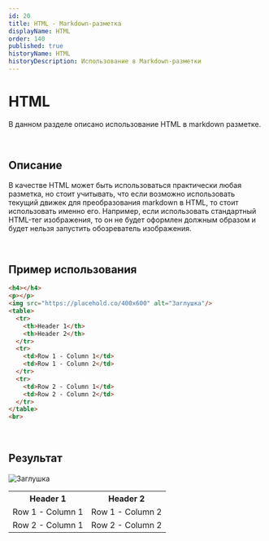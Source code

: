 ```yaml
---
id: 20
title: HTML - Markdown-разметка
displayName: HTML
order: 140
published: true
historyName: HTML
historyDescription: Использование в Markdown-разметки
---
```


# HTML
В данном разделе описано использование HTML в markdown разметке.

<br/>


## Описание
В качестве HTML может быть использоваться практически любая разметка, но стоит учитывать, что если возможно
использовать текущий движек для преобразования markdown в HTML, то стоит использовать именно его.
Например, если использовать стандартный HTML-тег изображения, то он не будет оформлен должным образом
и будет нельзя запустить обозреватель изображения.

<br/>


## Пример использования

```md
<h4></h4>
<p></p>
<img src="https://placehold.co/400x600" alt="Заглушка"/>
<table>
  <tr>
    <th>Header 1</th>
    <th>Header 2</th>
  </tr>
  <tr>
    <td>Row 1 - Column 1</td>
    <td>Row 1 - Column 2</td>
  </tr>
  <tr>
    <td>Row 2 - Column 1</td>
    <td>Row 2 - Column 2</td>
  </tr>
</table>
<br>
```

<br/>

## Результат

<h4></h4>
<p></p>
<img src="https://placehold.co/400x600" alt="Заглушка"/>
<table>
  <tr>
    <th>Header 1</th>
    <th>Header 2</th>
  </tr>
  <tr>
    <td>Row 1 - Column 1</td>
    <td>Row 1 - Column 2</td>
  </tr>
  <tr>
    <td>Row 2 - Column 1</td>
    <td>Row 2 - Column 2</td>
  </tr>
</table>
<br>

